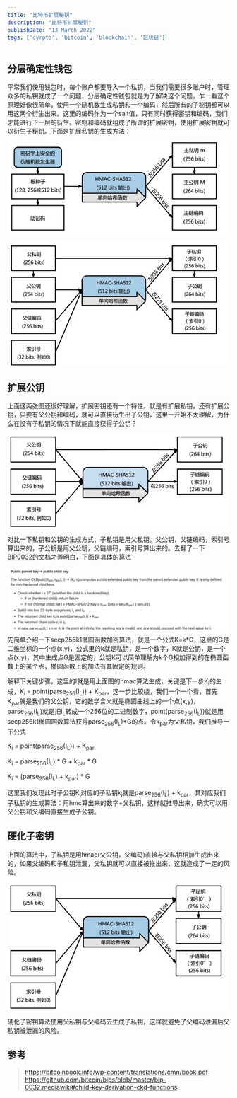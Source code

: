 ```yaml
---
title: "比特币扩展秘钥"
description: "比特币扩展秘钥"
publishDate: "13 March 2022"
tags: ['cyrpto', 'bitcoin', 'blockchain', '区块链']
---
```


<!-- more -->

## 分层确定性钱包
平常我们使用钱包时，每个账户都要导入一个私钥，当我们需要很多账户时，管理众多的私钥就成了一个问题，分层确定性钱包就是为了解决这个问题，乍一看这个原理好像很简单，使用一个随机数生成私钥和一个编码，然后所有的子秘钥都可以用这两个衍生出来。这里的编码作为一个salt值，只有同时获得密钥和编码，我们才能进行下一层的衍生。密钥和编码就组成了所谓的扩展密钥，使用扩展密钥就可以衍生子秘钥。下面是扩展私钥的生成方法：

![zhongzi](./zhongzi.png)

![pub](./pub.png)

## 扩展公钥
上面这两张图还很好理解，扩展密钥还有一个特性，就是有扩展私钥，还有扩展公钥，只要有父公钥和编码，就可以直接衍生出子公钥，这里一开始不太理解，为什么在没有子私钥的情况下就能直接获得子公钥？

![pri](./pri.png)

对比一下私钥和公钥的生成方式，子私钥是用父私钥，父公钥，父链编码，索引号算出来的，子公钥是用父公钥，父链编码，索引号算出来的。去翻了一下[BIP0032](https://github.com/bitcoin/bips/blob/master/bip-0032.mediawiki#child-key-derivation-ckd-functions)的文档才弄明白，下面是具体的算法

![prih](./prih.png)
先简单介绍一下secp256k1椭圆函数加密算法，就是一个公式K=k*G，这里的G是二维坐标的一个点(x,y)，公式里的k就是私钥，是一个数字，K就是公钥，是一个点(x,y)，其中生成点G是固定的，公钥K可以简单理解为k个G相加得到的在椭圆函数上的某个点，椭圆函数上的加法有其固定的规则。

解释下关键步骤，这里的I就是用上面图的hmac算法生成，关键是下一步K<sub>i</sub>的生成，K<sub>i</sub> = point(parse<sub>256</sub>(I<sub>L</sub>)) + K<sub>par</sub>，这一步比较绕，我们一个一个看，首先K<sub>par</sub>就是我们的父公钥，它的数学含义就是椭圆曲线上的一个点(x,y)，parse<sub>256</sub>(I<sub>L</sub>)就是把I<sub>L</sub>转成一个256位的二进制数字，point(parse<sub>256</sub>(I<sub>L</sub>))就是用secp256k1椭圆函数算法获得parse<sub>256</sub>(I<sub>L</sub>)*G的点。令k<sub>par</sub>为父私钥，我们推导一下公式

K<sub>i</sub> = point(parse<sub>256</sub>(I<sub>L</sub>)) + K<sub>par</sub>

K<sub>i</sub> = parse<sub>256</sub>(I<sub>L</sub>) * G + k<sub>par</sub> * G

K<sub>i</sub> = (parse<sub>256</sub>(I<sub>L</sub>) + k<sub>par</sub>) * G

这里我们发现此时子公钥K<sub>i</sub>对应的子私钥k<sub>i</sub>就是parse<sub>256</sub>(I<sub>L</sub>) + k<sub>par</sub>，其对应我们子私钥的生成算法：用hmc算出来的数字+父私钥，这样就推导出来，确实可以用父公钥和父编码直接生成子公钥。

## 硬化子密钥

上面的算法中，子私钥是用hmac(父公钥，父编码)直接与父私钥相加生成出来的，如果父编码和子私钥泄漏，父私钥就可以直接被推出来，这就造成了一定的风险。

![prih](./prihh.png)

硬化子密钥算法使用父私钥与父编码去生成子私钥，这样就避免了父编码泄漏后父私钥被泄漏的风险。

## 参考

> https://bitcoinbook.info/wp-content/translations/cmn/book.pdf
> https://github.com/bitcoin/bips/blob/master/bip-0032.mediawiki#child-key-derivation-ckd-functions
